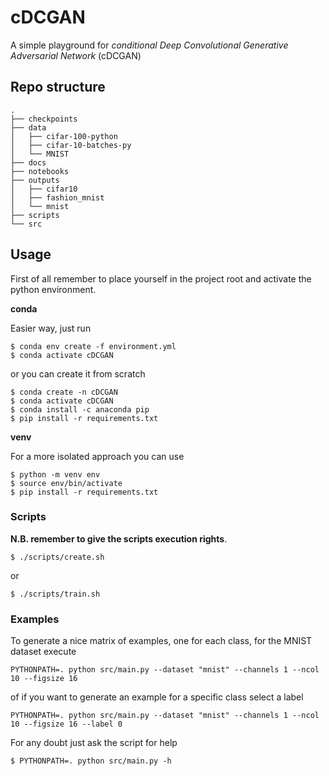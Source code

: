 # cDCGAN
A simple playground for *conditional Deep Convolutional Generative Adversarial Network* (cDCGAN)

## Repo structure
```
.
├── checkpoints
├── data
│   ├── cifar-100-python
│   ├── cifar-10-batches-py
│   └── MNIST
├── docs
├── notebooks
├── outputs
│   ├── cifar10
│   ├── fashion_mnist
│   └── mnist
├── scripts
└── src
```

## Usage
First of all remember to place yourself in the project root and activate the python environment.

**conda**

Easier way, just run
```
$ conda env create -f environment.yml
$ conda activate cDCGAN
```
or you can create it from scratch
```
$ conda create -n cDCGAN
$ conda activate cDCGAN
$ conda install -c anaconda pip
$ pip install -r requirements.txt
```

**venv**

For a more isolated approach you can use
```
$ python -m venv env
$ source env/bin/activate
$ pip install -r requirements.txt
```

### Scripts
**N.B. remember to give the scripts execution rights**.
```
$ ./scripts/create.sh
```
or
```
$ ./scripts/train.sh
```

### Examples
To generate a nice matrix of examples, one for each class, for the MNIST dataset execute
```
PYTHONPATH=. python src/main.py --dataset "mnist" --channels 1 --ncol 10 --figsize 16
```
of if you want to generate an example for a specific class select a label
```
PYTHONPATH=. python src/main.py --dataset "mnist" --channels 1 --ncol 10 --figsize 16 --label 0
```
For any doubt just ask the script for help
```
$ PYTHONPATH=. python src/main.py -h
```